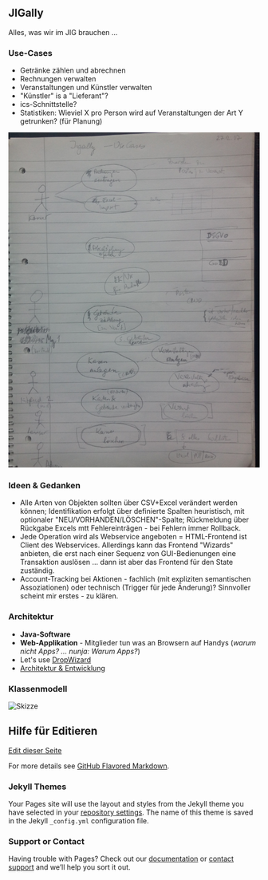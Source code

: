 ## JIGally

Alles, was wir im JIG brauchen ... 

### Use-Cases

- Getränke zählen und abrechnen
- Rechnungen verwalten
- Veranstaltungen und Künstler verwalten
- "Künstler" is a "Lieferant"?
- ics-Schnittstelle?
- Statistiken: Wieviel X pro Person wird auf Veranstaltungen der Art Y getrunken? (für Planung)

![Skizze](https://github.com/hmmueller/jigally/blob/master/IMG_20171227_144950_Usecases.jpg)

### Ideen & Gedanken

- Alle Arten von Objekten sollten über CSV+Excel verändert werden können; Identifikation erfolgt über definierte Spalten heuristisch, mit optionaler "NEU/VORHANDEN/LÖSCHEN"-Spalte; Rückmeldung über Rückgabe Excels mtt Fehlereinträgen - bei Fehlern immer Rollback.
- Jede Operation wird als Webservice angeboten = HTML-Frontend ist Client des Webservices. Allerdings kann das Frontend "Wizards" anbieten, die erst nach einer Sequenz von GUI-Bedienungen eine Transaktion auslösen ... dann ist aber das Frontend für den State zuständig.
- Account-Tracking bei Aktionen - fachlich (mit expliziten semantischen Assoziationen) oder technisch (Trigger für jede Änderung)? Sinnvoller scheint mir erstes - zu klären.

### Architektur

- **Java-Software**
- **Web-Applikation** - Mitglieder tun was an Browsern auf Handys (_warum nicht Apps? ... nunja: Warum Apps?_)
- Let's use [DropWizard](http://www.dropwizard.io/1.2.2/docs/getting-started.html)
- [Architektur & Entwicklung](https://github.com/hmmueller/jigally/blob/master/ArchitekturUndEntwicklung.md)

### Klassenmodell

![Skizze](https://github.com/hmmueller/jigally/blob/master/IMG_20171227_144935_Klassenmodell.jpg)


## Hilfe für Editieren

[Edit dieser Seite](https://github.com/hmmueller/jigally/edit/master/README.md)

For more details see [GitHub Flavored Markdown](https://guides.github.com/features/mastering-markdown/).

### Jekyll Themes

Your Pages site will use the layout and styles from the Jekyll theme you have selected in your [repository settings](https://github.com/hmmueller/jigally/settings). The name of this theme is saved in the Jekyll `_config.yml` configuration file.

### Support or Contact

Having trouble with Pages? Check out our [documentation](https://help.github.com/categories/github-pages-basics/) or [contact support](https://github.com/contact) and we’ll help you sort it out.
